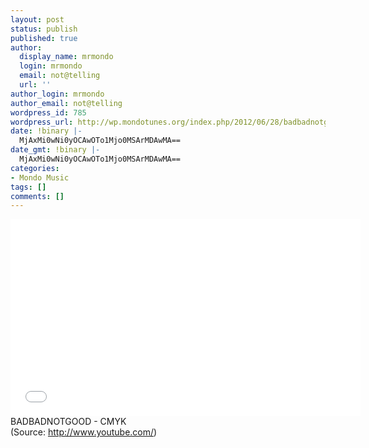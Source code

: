 ```yaml
---
layout: post
status: publish
published: true
author:
  display_name: mrmondo
  login: mrmondo
  email: not@telling
  url: ''
author_login: mrmondo
author_email: not@telling
wordpress_id: 785
wordpress_url: http://wp.mondotunes.org/index.php/2012/06/28/badbadnotgood-cmyk/
date: !binary |-
  MjAxMi0wNi0yOCAwOTo1Mjo0MSArMDAwMA==
date_gmt: !binary |-
  MjAxMi0wNi0yOCAwOTo1Mjo0MSArMDAwMA==
categories:
- Mondo Music
tags: []
comments: []
---
```

<iframe width="560" height="315" src="//www.youtube.com/embed/52lIyGn2gbg" frameborder="0"> </iframe>
BADBADNOTGOOD - CMYK
<div class="attribution">(<span>Source:</span> <a href="http://www.youtube.com/">http://www.youtube.com/</a>)</div>
